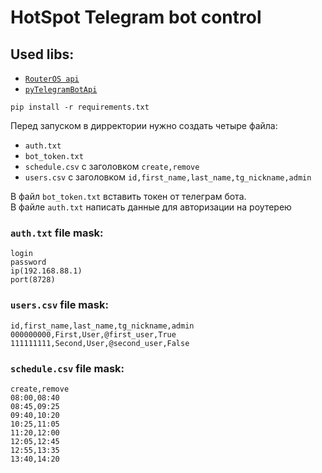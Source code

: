 # HotSpot Telegram bot control
## Used libs:
- [`RouterOS api`](https://github.com/socialwifi/RouterOS-api)
- [`pyTelegramBotApi`](https://github.com/eternnoir/pyTelegramBotAPI)
```
pip install -r requirements.txt
```

Перед запуском в дирректории нужно создать четыре файла:
- `auth.txt`
- `bot_token.txt`
- `schedule.csv` с заголовком ```create,remove```
- `users.csv` с заголовком ```id,first_name,last_name,tg_nickname,admin```

В файл `bot_token.txt` вставить токен от телеграм бота.<br>
В файле `auth.txt` написать данные для авторизации на роутерею
### `auth.txt` file mask:
```
login
password
ip(192.168.88.1)
port(8728)
```
### `users.csv` file mask:
```
id,first_name,last_name,tg_nickname,admin
000000000,First,User,@first_user,True
111111111,Second,User,@second_user,False
```
### `schedule.csv` file mask:
```
create,remove
08:00,08:40
08:45,09:25
09:40,10:20
10:25,11:05
11:20,12:00
12:05,12:45
12:55,13:35
13:40,14:20
```
